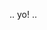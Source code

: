 




.. yo! ..















<!----------------------------------------------------------------------------->


